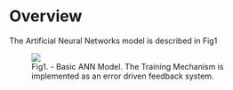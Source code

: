 
# Overview 

The Artificial Neural Networks model is described in Fig1 

<figure>
  <img src="http://www.embedded-vision.com/sites/default/files/technical-articles/CadenceCNN/Figure2.jpg">
  <figcaption>Fig1. - Basic ANN Model. The Training Mechanism is implemented as an error driven feedback system.</figcaption>
</figure>

